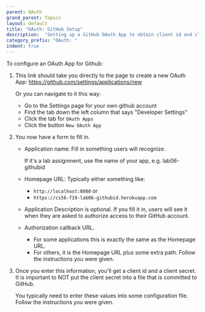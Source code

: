 ```yaml
---
parent: OAuth
grand_parent: Topics
layout: default
title: "OAuth: GitHub Setup"
description:  "Setting up a GitHub OAuth App to obtain client id and client secret"
category_prefix: "OAuth: "
indent: true
---
```



To configure an OAuth App for Github:

1. This link should take you directly to the page to create a new OAuth App: <https://github.com/settings/applications/new>
   
   Or you can navigate to it this way:
      * Go to the Settings page for your own github account
      * Find the tab down the left column that says "Developer Settings"
      * Click the tab for `OAuth Apps`
      * Click the button `New OAuth App`

2.  You now have a form to fill in.

    * Application name: Fill in something users will recognize. 
      
      If it's a lab assignment, use the name of your app, e.g. lab06-githubid
     
    * Homepage URL: Typically either something like:
       * `http://localhost:8080` or
       * `https://cs56-f19-lab06-githubid.herokuapp.com`
       
    * Application Description is optional.  If you fill it in, users will see it when they are asked to authorize access to their GitHub account.
    
    * Authorization callback URL.  
       * For some applications this is exactly the same as the Homepage URL.  
       * For others, it is the Homepage URL plus some extra path.  Follow the instructions you were given.
       
3.  Once you enter this information, you'll get a client id and a client secret.
    It is important to NOT put the client secret into a file that is committed to GitHub.
    
    You typically need to enter these values into some configuration file.  Follow the instructions you were given. 
   
